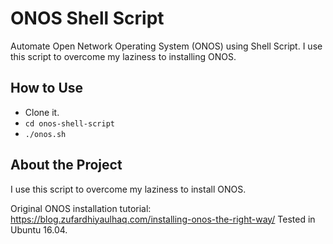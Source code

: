# ONOS Shell Script
Automate Open Network Operating System (ONOS) using Shell Script. I use this script to overcome my laziness to installing ONOS.

## How to Use
- Clone it.
- ``` cd onos-shell-script ```
- ``` ./onos.sh ```

## About the Project
I use this script to overcome my laziness to install ONOS.

Original ONOS installation tutorial: https://blog.zufardhiyaulhaq.com/installing-onos-the-right-way/
Tested in Ubuntu 16.04.
